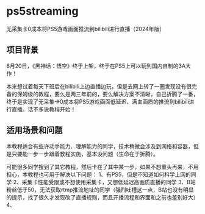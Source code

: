 # ps5streaming
无采集卡0成本将PS5游戏画面推流到bilibili进行直播（2024年版）

## 项目背景
8月20日，《黑神话：悟空》终于上架，终于在PS5上可以玩到国内自制的3A大作！

本来想试着每天下班后在bilibili上边直播边玩，但是去网上转了一圈发现没有很完备的保姆级的教程，要么是两三年前的，要么解决方案不清晰，自己折腾了一番，终于是实现了无采集卡0成本将PS5游戏画面低延迟、满血画质的推流到bilibili进行直播。话不多说教程开始！

## 适用场景和问题
本教程适合有些许动手能力、理解能力的同学，技术稍微会涉及到网络和容器，但是只要能一步一步跟着教程实施，基本没问题（生命在于折腾）。

可能很多同学搜到了其它教程，然后卡在了其中某一步，如果不想重头再来，不用担心，本教程也可用于解决以下问题：
1、有PS5，但是不知道如何科学上网的同学
2、采集卡性能受限或不想使用采集卡，又想低延迟高画质直播的同学
3、B站粉丝低于50，无法获取rtmp推流地址的同学（强烈吐槽这一点，B站也没有明显的提示，找了很久才发现改了直播规则，而且开播流程和界面和之前也差别好大）
4、
